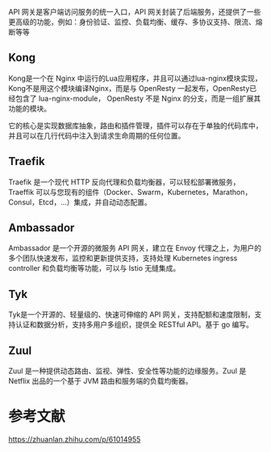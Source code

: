API 网关是客户端访问服务的统一入口，API 网关封装了后端服务，还提供了一些更高级的功能，例如：身份验证、监控、负载均衡、缓存、多协议支持、限流、熔断等等



## **Kong**

Kong是一个在 Nginx 中运行的Lua应用程序，并且可以通过lua-nginx模块实现，Kong不是用这个模块编译Nginx，而是与 OpenResty 一起发布，OpenResty已经包含了 lua-nginx-module， OpenResty 不是 Nginx 的分支，而是一组扩展其功能的模块。

它的核心是实现数据库抽象，路由和插件管理，插件可以存在于单独的代码库中，并且可以在几行代码中注入到请求生命周期的任何位置。

## **Traefik**

Traefik 是一个现代 HTTP 反向代理和负载均衡器，可以轻松部署微服务，Traeffik 可以与您现有的组件（Docker、Swarm，Kubernetes，Marathon，Consul，Etcd，…）集成，并自动动态配置。

## **Ambassador**

Ambassador 是一个开源的微服务 API 网关，建立在 Envoy 代理之上，为用户的多个团队快速发布，监控和更新提供支持，支持处理 Kubernetes ingress controller 和负载均衡等功能，可以与 Istio 无缝集成。

## **Tyk**

Tyk是一个开源的、轻量级的、快速可伸缩的 API 网关，支持配额和速度限制，支持认证和数据分析，支持多用户多组织，提供全 RESTful API。基于 go 编写。

## **Zuul**

Zuul 是一种提供动态路由、监视、弹性、安全性等功能的边缘服务。Zuul 是 Netflix 出品的一个基于 JVM 路由和服务端的负载均衡器。





# 参考文献

https://zhuanlan.zhihu.com/p/61014955